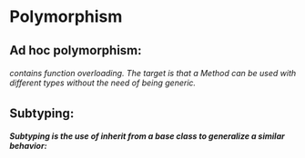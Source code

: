# Polymorphism
## Ad hoc polymorphism:
###### contains function overloading. The target is that a Method can be used with different types without the need of being generic.
## Subtyping:
##### Subtyping is the use of inherit from a base class to generalize a similar behavior:
